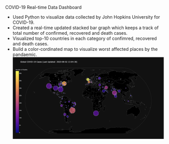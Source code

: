 COVID-19 Real-time Data Dashboard 

- Used Python to visualize data collected by John Hopkins University for COVID-19.
- Created a real-time updated stacked bar graph which keeps a track of total number of confirmed, recovered and death cases. 
- Visualized top-10 countries in each category of confimred, recovered and death cases.
- Build a color-cordinated map to visualize worst affected places by the pandaemic.
![picture](Bubble_Map.png)
